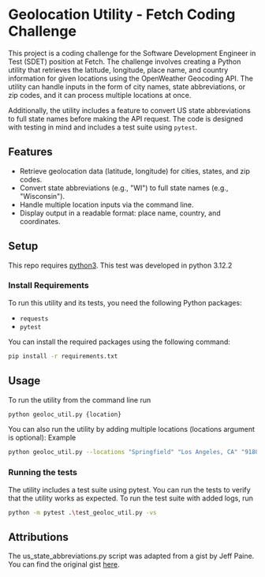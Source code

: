 # Geolocation Utility - Fetch Coding Challenge

This project is a coding challenge for the Software Development Engineer in Test (SDET) position at Fetch. The challenge involves creating a Python utility that retrieves the latitude, longitude, place name, and country information for given locations using the OpenWeather Geocoding API. The utility can handle inputs in the form of city names, state abbreviations, or zip codes, and it can process multiple locations at once.

Additionally, the utility includes a feature to convert US state abbreviations to full state names before making the API request. The code is designed with testing in mind and includes a test suite using `pytest`.

## Features

- Retrieve geolocation data (latitude, longitude) for cities, states, and zip codes.
- Convert state abbreviations (e.g., "WI") to full state names (e.g., "Wisconsin").
- Handle multiple location inputs via the command line.
- Display output in a readable format: place name, country, and coordinates.

## Setup

This repo requires [python3](https://www.python.org/downloads/). This test was developed in python 3.12.2

### Install Requirements

To run this utility and its tests, you need the following Python packages:

- `requests`
- `pytest`

You can install the required packages using the following command:

```bash
pip install -r requirements.txt
```

## Usage

To run the utility from the command line run

```bash
python geoloc_util.py {location}
```

You can also run the utility by adding multiple locations (locations argument is optional):
Example
```bash
python geoloc_util.py --locations "Springfield" "Los Angeles, CA" "91801"
```

### Running the tests
The utility includes a test suite using pytest. You can run the tests to verify that the utility works as expected.
To run the test suite with added logs, run
``` bash
python -m pytest .\test_geoloc_util.py -vs
```

## Attributions
The us_state_abbreviations.py script was adapted from a gist by Jeff Paine. You can find the original gist [here](https://gist.github.com/JeffPaine/3083347#file-us_state_abbreviations-py).